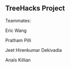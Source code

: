## TreeHacks Project

Teammates:

Eric Wang

Pratham Pilli

Jeet Hirenkumar Dekivadia

Anaïs Killian
